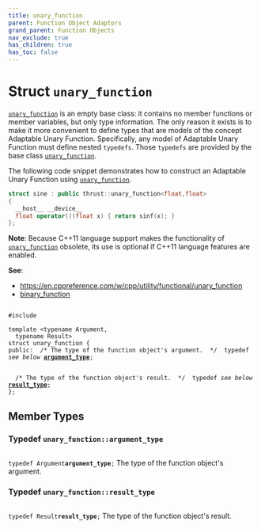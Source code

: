 ```yaml
---
title: unary_function
parent: Function Object Adaptors
grand_parent: Function Objects
nav_exclude: true
has_children: true
has_toc: false
---
```


# Struct `unary_function`

<code><a href="/api/classes/structunary__function.html">unary&#95;function</a></code> is an empty base class: it contains no member functions or member variables, but only type information. The only reason it exists is to make it more convenient to define types that are models of the concept Adaptable Unary Function. Specifically, any model of Adaptable Unary Function must define nested <code>typedefs</code>. Those <code>typedefs</code> are provided by the base class <code><a href="/api/classes/structunary__function.html">unary&#95;function</a></code>.

The following code snippet demonstrates how to construct an Adaptable Unary Function using <code><a href="/api/classes/structunary__function.html">unary&#95;function</a></code>.



```cpp
struct sine : public thrust::unary_function<float,float>
{
  __host__ __device__
  float operator()(float x) { return sinf(x); }
};
```

**Note**:
Because C++11 language support makes the functionality of <code><a href="/api/classes/structunary__function.html">unary&#95;function</a></code> obsolete, its use is optional if C++11 language features are enabled.

**See**:
* <a href="https://en.cppreference.com/w/cpp/utility/functional/unary_function">https://en.cppreference.com/w/cpp/utility/functional/unary_function</a>
* <a href="/api/classes/structbinary__function.html">binary_function</a>

<code class="doxybook">
<span>#include <thrust/functional.h></span><br>
<span>template &lt;typename Argument,</span>
<span>&nbsp;&nbsp;typename Result&gt;</span>
<span>struct unary&#95;function {</span>
<span>public:</span><span class="doxybook-comment">&nbsp;&nbsp;/* The type of the function object's argument.  */</span><span>&nbsp;&nbsp;typedef <i>see below</i> <b><a href="/api/classes/structunary__function.html#typedef-argument_type">argument&#95;type</a></b>;</span>
<br>
<span class="doxybook-comment">&nbsp;&nbsp;/* The type of the function object's result.  */</span><span>&nbsp;&nbsp;typedef <i>see below</i> <b><a href="/api/classes/structunary__function.html#typedef-result_type">result&#95;type</a></b>;</span>
<span>};</span>
</code>

## Member Types

<h3 id="typedef-argument_type">
Typedef <code>unary&#95;function::argument&#95;type</code>
</h3>

<code class="doxybook">
<span>typedef Argument<b>argument_type</b>;</span></code>
The type of the function object's argument. 

<h3 id="typedef-result_type">
Typedef <code>unary&#95;function::result&#95;type</code>
</h3>

<code class="doxybook">
<span>typedef Result<b>result_type</b>;</span></code>
The type of the function object's result. 


